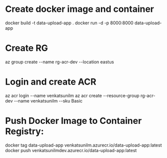 # Create docker image and container

docker build -t data-upload-app .
docker run -d -p 8000:8000 data-upload-app

# Create RG

az group create --name rg-acr-dev --location eastus

# Login and create ACR

az acr login --name venkatsunilm
az acr create --resource-group rg-acr-dev --name venkatsunilm --sku Basic

# Push Docker Image to Container Registry:

docker tag data-upload-app venkatsunilm.azurecr.io/data-upload-app:latest
docker push venkatsunilmdev.azurecr.io/data-upload-app:latest

<!-- acr_registry_name = "venkatsunilm"
aks_cluster_name = "aks-dev"
aks_rg_name = "rg-dev" -->
